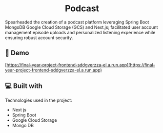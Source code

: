 <h1 align="center" id="title">Podcast</h1>

<p id="description">Spearheaded the creation of a podcast platform leveraging Spring Boot MongoDB Google Cloud Storage (GCS) and Next.js; facilitated user account management episode uploads and personalized listening experience while ensuring robust account security.</p>

<h2>🚀 Demo</h2>

[https://final-year-project-frontend-sddgverzza-el.a.run.app](https://final-year-project-frontend-sddgverzza-el.a.run.app)

  
  
<h2>💻 Built with</h2>

Technologies used in the project:

*   Next js
*   Spring Boot
*   Google Cloud Storage
*   Mongo DB
